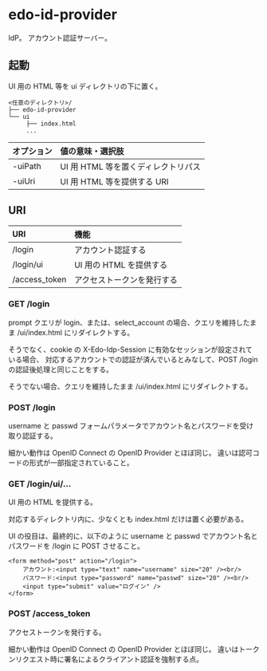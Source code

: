 edo-id-provider
===

IdP。
アカウント認証サーバー。


起動
---

UI 用の HTML 等を ui ディレクトリの下に置く。

```
<任意のディレクトリ>/
├── edo-id-provider
└── ui
     ├── index.html
     ...
```

|オプション|値の意味・選択肢|
|:--|:--|
|-uiPath|UI 用 HTML 等を置くディレクトリパス|
|-uiUri|UI 用 HTML 等を提供する URI|


URI
---

|URI|機能|
|:--|:--|
|/login|アカウント認証する|
|/login/ui|UI 用の HTML を提供する|
|/access_token|アクセストークンを発行する|


### GET /login

prompt クエリが login、または、select_account の場合、クエリを維持したまま /ui/index.html にリダイレクトする。

そうでなく、cookie の X-Edo-Idp-Session に有効なセッションが設定されている場合、
対応するアカウントでの認証が済んでいるとみなして、POST /login の認証後処理と同じことをする。

そうでない場合、クエリを維持したまま /ui/index.html にリダイレクトする。


### POST /login

username と passwd フォームパラメータでアカウント名とパスワードを受け取り認証する。

細かい動作は OpenID Connect の OpenID Provider とほぼ同じ。
違いは認可コードの形式が一部指定されていること。


### GET /login/ui/...

UI 用の HTML を提供する。

対応するディレクトリ内に、少なくとも index.html だけは置く必要がある。

UI の役目は、最終的に、以下のように username と passwd でアカウント名とパスワードを /login に POST させること。

```
<form method="post" action="/login">
    アカウント:<input type="text" name="username" size="20" /><br/>
    パスワード:<input type="password" name="passwd" size="20" /><br/>
    <input type="submit" value="ログイン" />
</form>
```


### POST /access_token

アクセストークンを発行する。

細かい動作は OpenID Connect の OpenID Provider とほぼ同じ。
違いはトークンリクエスト時に署名によるクライアント認証を強制する点。
